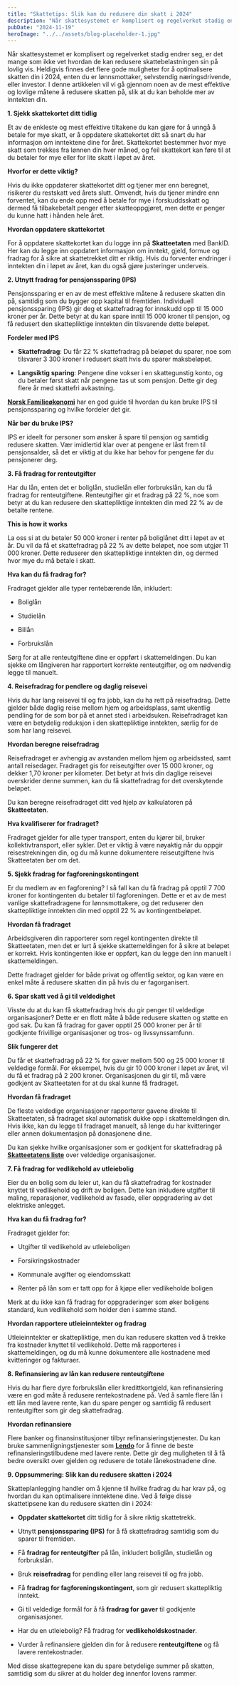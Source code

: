 ```yaml
---
title: "Skattetips: Slik kan du redusere din skatt i 2024"
description: "Når skattesystemet er komplisert og regelverket stadig endrer seg, er det mange som ikke vet hvordan de kan redusere skattebelastningen sin på lovlig vis. Heldigvis finnes det flere gode muligheter for å optimalisere skatten din i 2024, enten du er lønnsmottaker, selvstendig næringsdrivende, eller investor. I denne artikkelen vil vi gå gjennom noen av de &#8230; Read more"
pubDate: "2024-11-19"
heroImage: "../../assets/blog-placeholder-1.jpg"
---
```


Når skattesystemet er komplisert og regelverket stadig endrer seg, er det mange som ikke vet hvordan de kan redusere skattebelastningen sin på lovlig vis. Heldigvis finnes det flere gode muligheter for å optimalisere skatten din i 2024, enten du er lønnsmottaker, selvstendig næringsdrivende, eller investor. I denne artikkelen vil vi gå gjennom noen av de mest effektive og lovlige måtene å redusere skatten på, slik at du kan beholde mer av inntekten din.

**1. Sjekk skattekortet ditt tidlig**

Et av de enkleste og mest effektive tiltakene du kan gjøre for å unngå å betale for mye skatt, er å oppdatere skattekortet ditt så snart du har informasjon om inntektene dine for året. Skattekortet bestemmer hvor mye skatt som trekkes fra lønnen din hver måned, og feil skattekort kan føre til at du betaler for mye eller for lite skatt i løpet av året.

**Hvorfor er dette viktig?**

Hvis du ikke oppdaterer skattekortet ditt og tjener mer enn beregnet, risikerer du restskatt ved årets slutt. Omvendt, hvis du tjener mindre enn forventet, kan du ende opp med å betale for mye i forskuddsskatt og dermed få tilbakebetalt penger etter skatteoppgjøret, men dette er penger du kunne hatt i hånden hele året.

**Hvordan oppdatere skattekortet**

For å oppdatere skattekortet kan du logge inn på **Skatteetaten** med BankID. Her kan du legge inn oppdatert informasjon om inntekt, gjeld, formue og fradrag for å sikre at skattetrekket ditt er riktig. Hvis du forventer endringer i inntekten din i løpet av året, kan du også gjøre justeringer underveis.

**2. Utnytt fradrag for pensjonssparing (IPS)**

Pensjonssparing er en av de mest effektive måtene å redusere skatten din på, samtidig som du bygger opp kapital til fremtiden. Individuell pensjonssparing (IPS) gir deg et skattefradrag for innskudd opp til 15 000 kroner per år. Dette betyr at du kan spare inntil 15 000 kroner til pensjon, og få redusert den skattepliktige inntekten din tilsvarende dette beløpet.

**Fordeler med IPS**

- **Skattefradrag**: Du får 22 % skattefradrag på beløpet du sparer, noe som tilsvarer 3 300 kroner i redusert skatt hvis du sparer maksbeløpet.

- **Langsiktig sparing**: Pengene dine vokser i en skattegunstig konto, og du betaler først skatt når pengene tas ut som pensjon. Dette gir deg flere år med skattefri avkastning.

**[Norsk Familieøkonomi](https://www.norskfamilie.no)** har en god guide til hvordan du kan bruke IPS til pensjonssparing og hvilke fordeler det gir.

**Når bør du bruke IPS?**

IPS er ideelt for personer som ønsker å spare til pensjon og samtidig redusere skatten. Vær imidlertid klar over at pengene er låst frem til pensjonsalder, så det er viktig at du ikke har behov for pengene før du pensjonerer deg.

**3. Få fradrag for renteutgifter**

Har du lån, enten det er boliglån, studielån eller forbrukslån, kan du få fradrag for renteutgiftene. Renteutgifter gir et fradrag på 22 %, noe som betyr at du kan redusere den skattepliktige inntekten din med 22 % av de betalte rentene.

**This is how it works**

La oss si at du betaler 50 000 kroner i renter på boliglånet ditt i løpet av et år. Du vil da få et skattefradrag på 22 % av dette beløpet, noe som utgjør 11 000 kroner. Dette reduserer den skattepliktige inntekten din, og dermed hvor mye du må betale i skatt.

**Hva kan du få fradrag for?**

Fradraget gjelder alle typer rentebærende lån, inkludert:

- Boliglån

- Studielån

- Billån

- Forbrukslån

Sørg for at alle renteutgiftene dine er oppført i skattemeldingen. Du kan sjekke om långiveren har rapportert korrekte renteutgifter, og om nødvendig legge til manuelt.

**4. Reisefradrag for pendlere og daglig reisevei**

Hvis du har lang reisevei til og fra jobb, kan du ha rett på reisefradrag. Dette gjelder både daglig reise mellom hjem og arbeidsplass, samt ukentlig pendling for de som bor på et annet sted i arbeidsuken. Reisefradraget kan være en betydelig reduksjon i den skattepliktige inntekten, særlig for de som har lang reisevei.

**Hvordan beregne reisefradrag**

Reisefradraget er avhengig av avstanden mellom hjem og arbeidssted, samt antall reisedager. Fradraget gis for reiseutgifter over 15 000 kroner, og dekker 1,70 kroner per kilometer. Det betyr at hvis din daglige reisevei overskrider denne summen, kan du få skattefradrag for det overskytende beløpet.

Du kan beregne reisefradraget ditt ved hjelp av kalkulatoren på **Skatteetaten**.

**Hva kvalifiserer for fradraget?**

Fradraget gjelder for alle typer transport, enten du kjører bil, bruker kollektivtransport, eller sykler. Det er viktig å være nøyaktig når du oppgir reisestrekningen din, og du må kunne dokumentere reiseutgiftene hvis Skatteetaten ber om det.

**5. Sjekk fradrag for fagforeningskontingent**

Er du medlem av en fagforening? I så fall kan du få fradrag på opptil 7 700 kroner for kontingenten du betaler til fagforeningen. Dette er et av de mest vanlige skattefradragene for lønnsmottakere, og det reduserer den skattepliktige inntekten din med opptil 22 % av kontingentbeløpet.

**Hvordan få fradraget**

Arbeidsgiveren din rapporterer som regel kontingenten direkte til Skatteetaten, men det er lurt å sjekke skattemeldingen for å sikre at beløpet er korrekt. Hvis kontingenten ikke er oppført, kan du legge den inn manuelt i skattemeldingen.

Dette fradraget gjelder for både privat og offentlig sektor, og kan være en enkel måte å redusere skatten din på hvis du er fagorganisert.

**6. Spar skatt ved å gi til veldedighet**

Visste du at du kan få skattefradrag hvis du gir penger til veldedige organisasjoner? Dette er en flott måte å både redusere skatten og støtte en god sak. Du kan få fradrag for gaver opptil 25 000 kroner per år til godkjente frivillige organisasjoner og tros- og livssynssamfunn.

**Slik fungerer det**

Du får et skattefradrag på 22 % for gaver mellom 500 og 25 000 kroner til veldedige formål. For eksempel, hvis du gir 10 000 kroner i løpet av året, vil du få et fradrag på 2 200 kroner. Organisasjonen du gir til, må være godkjent av Skatteetaten for at du skal kunne få fradraget.

**Hvordan få fradraget**

De fleste veldedige organisasjoner rapporterer gavene direkte til Skatteetaten, så fradraget skal automatisk dukke opp i skattemeldingen din. Hvis ikke, kan du legge til fradraget manuelt, så lenge du har kvitteringer eller annen dokumentasjon på donasjonene dine.

Du kan sjekke hvilke organisasjoner som er godkjent for skattefradrag på **[Skatteetatens liste](https://www.skatteetaten.no)** over veldedige organisasjoner.

**7. Få fradrag for vedlikehold av utleiebolig**

Eier du en bolig som du leier ut, kan du få skattefradrag for kostnader knyttet til vedlikehold og drift av boligen. Dette kan inkludere utgifter til maling, reparasjoner, vedlikehold av fasade, eller oppgradering av det elektriske anlegget.

**Hva kan du få fradrag for?**

Fradraget gjelder for:

- Utgifter til vedlikehold av utleieboligen

- Forsikringskostnader

- Kommunale avgifter og eiendomsskatt

- Renter på lån som er tatt opp for å kjøpe eller vedlikeholde boligen

Merk at du ikke kan få fradrag for oppgraderinger som øker boligens standard, kun vedlikehold som holder den i samme stand.

**Hvordan rapportere utleieinntekter og fradrag**

Utleieinntekter er skattepliktige, men du kan redusere skatten ved å trekke fra kostnader knyttet til vedlikehold. Dette må rapporteres i skattemeldingen, og du må kunne dokumentere alle kostnadene med kvitteringer og fakturaer.

**8. Refinansiering av lån kan redusere renteutgiftene**

Hvis du har flere dyre forbrukslån eller kredittkortgjeld, kan refinansiering være en god måte å redusere rentekostnadene på. Ved å samle flere lån i ett lån med lavere rente, kan du spare penger og samtidig få redusert renteutgifter som gir deg skattefradrag.

**Hvordan refinansiere**

Flere banker og finansinstitusjoner tilbyr refinansieringstjenester. Du kan bruke sammenligningstjenester som **[Lendo](https://www.lendo.no)** for å finne de beste refinansieringstilbudene med lavere rente. Dette gir deg muligheten til å få bedre oversikt over gjelden og redusere de totale lånekostnadene dine.

**9. Oppsummering: Slik kan du redusere skatten i 2024**

Skatteplanlegging handler om å kjenne til hvilke fradrag du har krav på, og hvordan du kan optimalisere inntektene dine. Ved å følge disse skattetipsene kan du redusere skatten din i 2024:

- **Oppdater skattekortet** ditt tidlig for å sikre riktig skattetrekk.

- Utnytt **pensjonssparing (IPS)** for å få skattefradrag samtidig som du sparer til fremtiden.

- Få **fradrag for renteutgifter** på lån, inkludert boliglån, studielån og forbrukslån.

- Bruk **reisefradrag** for pendling eller lang reisevei til og fra jobb.

- Få **fradrag for fagforeningskontingent**, som gir redusert skattepliktig inntekt.

- Gi til veldedige formål for å få **fradrag for gaver** til godkjente organisasjoner.

- Har du en utleiebolig? Få fradrag for **vedlikeholdskostnader**.

- Vurder å refinansiere gjelden din for å redusere **renteutgiftene** og få lavere rentekostnader.

Med disse skattegrepene kan du spare betydelige summer på skatten, samtidig som du sikrer at du holder deg innenfor lovens rammer.